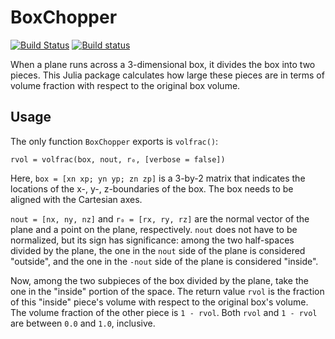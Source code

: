 # BoxChopper
[![Build Status](https://travis-ci.org/wsshin/BoxChopper.jl.svg?branch=master)](https://travis-ci.org/wsshin/BoxChopper.jl)
[![Build status](https://ci.appveyor.com/api/projects/status/tankgbr1gj37lsaj?svg=true)](https://ci.appveyor.com/project/wsshin/boxchopper-jl)

When a plane runs across a 3-dimensional box, it divides the box into two pieces.  This Julia package calculates how large these pieces are in terms of volume fraction with respect to the original box volume.

## Usage
The only function `BoxChopper` exports is `volfrac()`:
```
rvol = volfrac(box, nout, r₀, [verbose = false])
```

Here, `box = [xn xp; yn yp; zn zp]` is a 3-by-2 matrix that indicates the locations of the x-, y-, z-boundaries of the box.  The box needs to be aligned with the Cartesian axes.

`nout = [nx, ny, nz]` and `r₀ = [rx, ry, rz]` are the normal vector of the plane and a point on the plane, respectively.  `nout` does not have to be normalized, but its sign has significance: among the two half-spaces divided by the plane, the one in the `nout` side of the plane is considered "outside", and the one in the `-nout` side of the plane is considered "inside".  

Now, among the two subpieces of the box divided by the plane, take the one in the "inside" portion of the space.  The return value `rvol` is the fraction of this "inside" piece's volume with respect to the original box's volume.  The volume fraction of the other piece is `1 - rvol`.  Both `rvol` and `1 - rvol` are between `0.0`  and `1.0`, inclusive.

##
